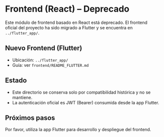 # Frontend (React) – Deprecado

Este módulo de frontend basado en React está deprecado. El frontend oficial del proyecto ha sido migrado a Flutter y se encuentra en `../flutter_app/`.

## Nuevo Frontend (Flutter)

- Ubicación: `../flutter_app/`
- Guía: ver `frontend/README_FLUTTER.md`

## Estado

- Este directorio se conserva solo por compatibilidad histórica y no se mantiene.
- La autenticación oficial es JWT (Bearer) consumida desde la app Flutter.

## Próximos pasos

Por favor, utiliza la app Flutter para desarrollo y despliegue del frontend.
